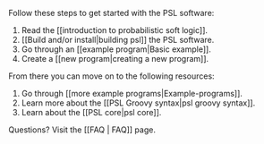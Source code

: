 Follow these steps to get started with the PSL software:

1. Read the [[introduction to probabilistic soft logic]].
2. [[Build and/or install|building psl]] the PSL software.
3. Go through an [[example program|Basic example]].
4. Create a [[new program|creating a new program]].

From there you can move on to the following resources:

1. Go through [[more example programs|Example-programs]].
2. Learn more about the [[PSL Groovy syntax|psl groovy syntax]].
3. Learn about the [[PSL core|psl core]].

Questions?  Visit the [[FAQ | FAQ]] page.